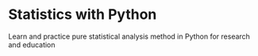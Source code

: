 # Statistics with Python
Learn and practice pure statistical analysis method in Python for research and education
